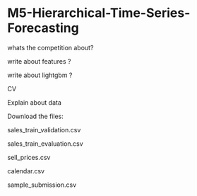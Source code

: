 # M5-Hierarchical-Time-Series-Forecasting

whats the competition about?

write about features ?

write about lightgbm ?

CV

Explain about data 

Download the files: 

sales_train_validation.csv

sales_train_evaluation.csv

sell_prices.csv

calendar.csv

sample_submission.csv


